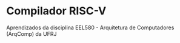 # Compilador RISC-V

Aprendizados da disciplina EEL580 - Arquitetura de Computadores (ArqComp) da UFRJ
